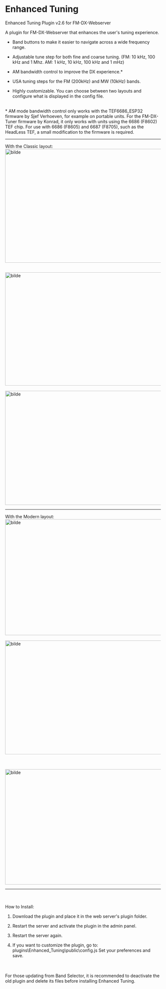 # Enhanced Tuning

Enhanced Tuning Plugin v2.6 for FM-DX-Webserver
<br>

A plugin for FM-DX-Webserver that enhances the user's tuning experience.

 - Band buttons to make it easier to navigate across a wide frequency range.

 - Adjustable tune step for both fine and coarse tuning. (FM: 10 kHz, 100 kHz and 1 Mhz. AM: 1 kHz, 10 kHz, 100 kHz and 1 mHz)

 - AM bandwidth control to improve the DX experience.*

 - USA tuning steps for the FM (200kHz) and MW (10kHz) bands.

 - Highly customizable. You can choose between two layouts and configure what is displayed in the config file.

<br>
* AM mode bandwidth control only works with the TEF6686_ESP32 firmware by Sjef Verhoeven, for example on portable units. For the FM-DX-Tuner firmware by Konrad, it only works with units using the 6686 (F8602) TEF chip. For use with 6686 (F8605) and 6687 (F8705), such as the HeadLess TEF, a small modification to the firmware is required.

---
With the Classic layout:
<br>
<img width="794" height="368" alt="bilde" src="https://github.com/user-attachments/assets/2fbb5904-ecc2-4fff-bd95-f3214c165008" />
<br>

 
<br>
<img width="795" height="366" alt="bilde" src="https://github.com/user-attachments/assets/23bc4cd0-7b53-4c24-a9f0-48575281b704" />
<br>


<br>
<img width="792" height="369" alt="bilde" src="https://github.com/user-attachments/assets/a42aebd0-9858-43f6-a201-37670d2c41c0" />

---
With the Modern layout:
<br>
<img width="785" height="375" alt="bilde" src="https://github.com/user-attachments/assets/a59462ea-7253-498b-a511-751f1ca7e4ec" />
<br>
<br>
<img width="790" height="368" alt="bilde" src="https://github.com/user-attachments/assets/94ac071d-e393-4f5f-a859-a2373bf81d91" />

<br>
<br>
<img width="797" height="373" alt="bilde" src="https://github.com/user-attachments/assets/affd5b1b-e52b-4ffa-bc1e-fa5dc3697c38" />


---



<br><br>
How to Install:

 1. Download the plugin and place it in the web server's plugin folder.

 2. Restart the server and activate the plugin in the admin panel.

 3. Restart the server again.

 4. If you want to customize the plugin, go to: plugins\Enhanced_Tuning\public\config.js
    Set your preferences and save.

    

<br><br>
For those updating from Band Selector, it is recommended to deactivate the old plugin and delete its files before installing Enhanced Tuning.

<br><br>



